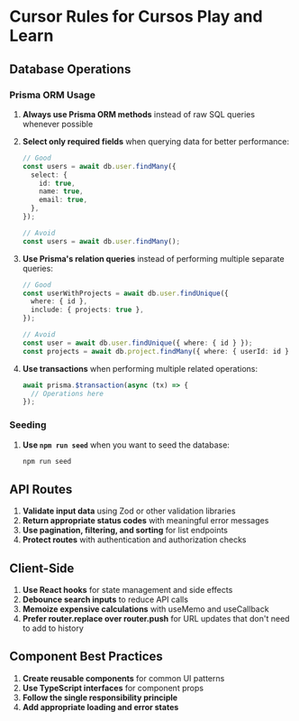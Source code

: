 # Cursor Rules for Cursos Play and Learn

## Database Operations

### Prisma ORM Usage

1. **Always use Prisma ORM methods** instead of raw SQL queries whenever possible
2. **Select only required fields** when querying data for better performance:
   ```typescript
   // Good
   const users = await db.user.findMany({
     select: {
       id: true,
       name: true,
       email: true,
     },
   });

   // Avoid
   const users = await db.user.findMany();
   ```

3. **Use Prisma's relation queries** instead of performing multiple separate queries:
   ```typescript
   // Good
   const userWithProjects = await db.user.findUnique({
     where: { id },
     include: { projects: true },
   });

   // Avoid
   const user = await db.user.findUnique({ where: { id } });
   const projects = await db.project.findMany({ where: { userId: id } });
   ```

4. **Use transactions** when performing multiple related operations:
   ```typescript
   await prisma.$transaction(async (tx) => {
     // Operations here
   });
   ```

### Seeding

1. **Use `npm run seed`** when you want to seed the database:
   ```bash
   npm run seed
   ```

## API Routes

1. **Validate input data** using Zod or other validation libraries
2. **Return appropriate status codes** with meaningful error messages
3. **Use pagination, filtering, and sorting** for list endpoints
4. **Protect routes** with authentication and authorization checks

## Client-Side

1. **Use React hooks** for state management and side effects
2. **Debounce search inputs** to reduce API calls
3. **Memoize expensive calculations** with useMemo and useCallback
4. **Prefer router.replace over router.push** for URL updates that don't need to add to history

## Component Best Practices

1. **Create reusable components** for common UI patterns
2. **Use TypeScript interfaces** for component props
3. **Follow the single responsibility principle**
4. **Add appropriate loading and error states** 